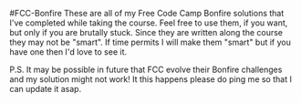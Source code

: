 #FCC-Bonfire
These are all of my Free Code Camp Bonfire solutions that I've completed while taking the course. Feel free to use them, if you want, but only if you are brutally stuck. Since they are written along the course they may not be "smart". If time permits I will make them "smart" but if you have one then I'd love to see it. 

P.S. It may be possible in future that FCC evolve their Bonfire challenges and my solution might not work! It this happens please do ping me so that I can update it asap.
